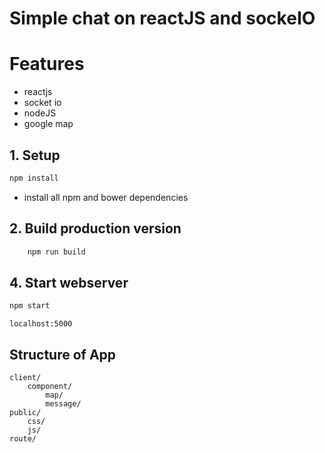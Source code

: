 # Simple chat on reactJS and sockeIO

# Features
* reactjs
* socket io
* nodeJS
* google map

## 1. Setup
```bash
npm install
```
- install all npm and bower dependencies

## 2. Build production version
```bash
	npm run build
```
## 4. Start webserver
```bash
npm start
```

 `localhost:5000`

 ## Structure of App
 ```
 client/
     component/
         map/
         message/
 public/
     css/
     js/
 route/

